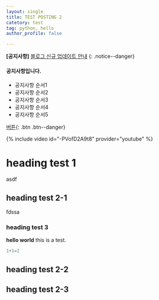 ```yaml
---
layout: single
title: TEST POSTING 2
catetory: test
tag: python, hello
author_profile: false

---
```


**[공지사항]** [블로그 신규 업데이트 안내](https://nkec.oopy.io/newmaldenkoreanschool)
{: .notice--danger}

<div class="notice--success">
<h4>공지사항입니다.</h4>
<ul>
    <li> 공지사항 순서1</li>
    <li> 공지사항 순서2</li>
    <li> 공지사항 순서3</li>
    <li> 공지사항 순서4</li>
    <li> 공지사항 순서5</li>
</ul>
</div>


[버튼](https://google.com){: .btn .btn--danger}

{% include video id="-PVofD2A9t8" provider="youtube" %}


# heading test 1
asdf
## heading test 2-1
fdssa
### heading test 3

**hello world**
this is a test.

```python
1+1=2
```

## heading test 2-2




## heading test 2-3